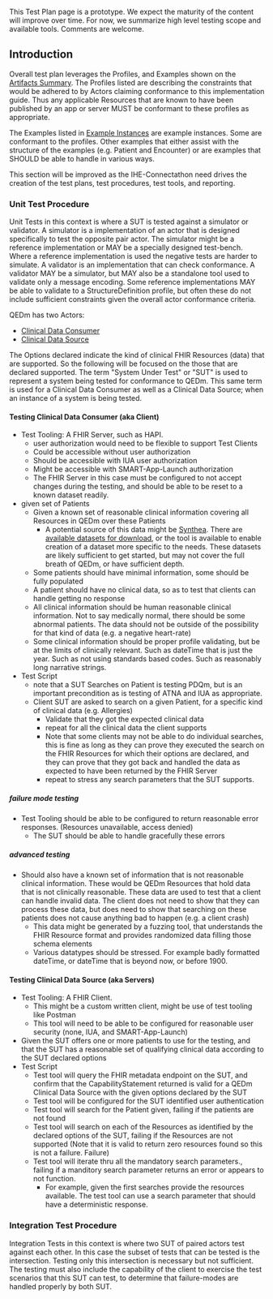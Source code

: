 <div markdown="1" class="stu-note">

This Test Plan page is a prototype.   We expect the maturity of the content will improve over time.  For now, we summarize high level testing scope and available tools. Comments are welcome.
</div>

## Introduction

Overall test plan leverages the Profiles, and Examples shown on the [Artifacts Summary](artifacts.html). The Profiles listed are describing the constraints that would be adhered to by Actors claiming conformance to this implementation guide. Thus any applicable Resources that are known to have been published by an app or server MUST be conformant to these profiles as appropriate.

The Examples listed in [Example Instances](artifacts.html#example-example-instances) are example instances. Some are conformant to the profiles. Other examples that either assist with the structure of the examples (e.g. Patient and Encounter) or are examples that  SHOULD be able to handle in various ways. 

This section will be improved as the IHE-Connectathon need drives the creation of the test plans, test procedures, test tools, and reporting.

### Unit Test Procedure

Unit Tests in this context is where a SUT is tested against a simulator or validator.  A simulator is a implementation of an actor that is designed specifically to test the opposite pair actor. The simulator might be a reference implementation or MAY be a specially designed test-bench. Where a reference implementation is used the negative tests are harder to simulate. A validator is an implementation that can check conformance. A validator MAY be a simulator, but MAY also be a standalone tool used to validate only a message encoding. Some reference implementations MAY be able to validate to a StructureDefinition profile, but often these do not include sufficient constraints given the overall actor conformance criteria. 

QEDm has two Actors:
- [Clinical Data Consumer](volume-1.html#client)
- [Clinical Data Source](volume-1.html#server)

The Options declared indicate the kind of clinical FHIR Resources (data) that are supported. So the following will be focused on the those that are declared supported.
The term "System Under Test" or "SUT" is used to represent a system being tested for conformance to QEDm. This same term is used for a Clinical Data Consumer as well as a Clinical Data Source; when an instance of a system is being tested.

#### Testing Clinical Data Consumer (aka Client)

- Test Tooling: A FHIR Server, such as HAPI.
    - user authorization would need to be flexible to support Test Clients
    - Could be accessible without user authorization
    - Should be accessible with IUA user authorization
    - Might be accessible with SMART-App-Launch authorization
    - The FHIR Server in this case must be configured to not accept changes during the testing, and should be able to be reset to a known dataset readily.
- given set of Patients
    - Given a known set of reasonable clinical information covering all Resources in QEDm over these Patients
        - A potential source of this data might be [Synthea](https://synthetichealth.github.io/synthea/). There are [available datasets for download](https://synthea.mitre.org/downloads), or the tool is available to enable creation of a dataset more specific to the needs. These datasets are likely sufficient to get started, but may not cover the full breath of QEDm, or have sufficient depth.
    - Some patients should have minimal information, some should be fully populated
    - A patient should have no clinical data, so as to test that clients can handle getting no response
    - All clinical information should be human reasonable clinical information. Not to say medically normal, there should be some abnormal patients. The data should not be outside of the possibility for that kind of data (e.g. a negative heart-rate)
    - Some clinical information should be proper profile validating, but be at the limits of clinically relevant. Such as dateTime that is just the year. Such as not using standards based codes. Such as reasonably long narrative strings.
- Test Script
    - note that a SUT Searches on Patient is testing PDQm, but is an important precondition as is testing of ATNA and IUA as appropriate.
    - Client SUT are asked to search on a given Patient, for a specific kind of clinical data (e.g. Allergies)
      - Validate that they got the expected clinical data
      - repeat for all the clinical data the client supports
      - Note that some clients may not be able to do individual searches, this is fine as long as they can prove they executed the search on the FHIR Resources for which their options are declared, and they can prove that they got back and handled the data as expected to have been returned by the FHIR Server
      - repeat to stress any search parameters that the SUT supports. 

##### failure mode testing

- Test Tooling should be able to be configured to return reasonable error responses. (Resources unavailable, access denied)
    - The SUT should be able to handle gracefully these errors

##### advanced testing

- Should also have a known set of information that is not reasonable clinical information. These would be QEDm Resources that hold data that is not clinically reasonable. These data are used to test that a client can handle invalid data. The client does not need to show that they can process these data, but does need to show that searching on these patients does not cause anything bad to happen (e.g. a client crash)
    - This data might be generated by a fuzzing tool, that understands the FHIR Resource format and provides randomized data filling those schema elements
    - Various  datatypes should be stressed. For example badly formatted dateTime, or dateTime that is beyond now, or before 1900. 

#### Testing Clinical Data Source (aka Servers)

- Test Tooling: A FHIR Client. 
    - This might be a custom written client, might be use of test tooling like Postman
    - This tool will need to be able to be configured for reasonable user security (none, IUA, and SMART-App-Launch)
- Given the SUT offers one or more patients to use for the testing, and that the SUT has a reasonable set of qualifying clinical data according to the SUT declared options
- Test Script
    - Test tool will query the FHIR metadata endpoint on the SUT, and confirm that the CapabilityStatement returned is valid for a QEDm Clinical Data Source with the given options declared by the SUT
    - Test tool will be configured for the SUT identified user authentication
    - Test tool will search for the Patient given, failing if the patients are not found
    - Test tool will search on each of the Resources as identified by the declared options of the SUT, failing if the Resources are not supported (Note that it is valid to return zero resources found so this is not a failure. Failure)
    - Test tool will iterate thru all the mandatory search parameters., failing if a manditory search parameter returns an error or appears to not function.
        - For example, given the first searches provide the resources available. The test tool can use a search parameter that should have a deterministic response.

### Integration Test Procedure

Integration Tests in this context is where two SUT of paired actors test against each other. In this case the subset of tests that can be tested is the intersection. Testing only this intersection is necessary but not sufficient. The testing must also include the capability of the client to exercise the test scenarios that this SUT can test, to determine that failure-modes are handled properly by both SUT.


